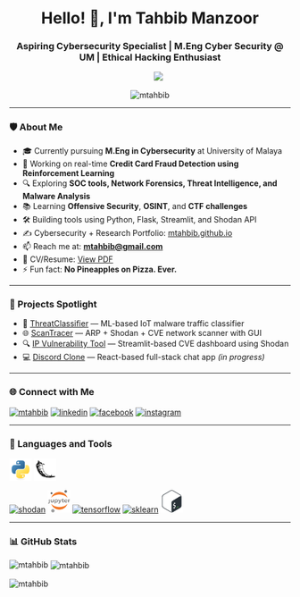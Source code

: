 <h1 align="center">Hello! 👋, I'm Tahbib Manzoor</h1>
<h3 align="center">Aspiring Cybersecurity Specialist | M.Eng Cyber Security @ UM | Ethical Hacking Enthusiast</h3>

<p align="center">
  <img src="https://camo.githubusercontent.com/2366b34bb903c09617990fb5fff4622f3e941349e846ddb7e73df872a9d21233/68747470733a2f2f63646e2e6472696262626c652e636f6d2f75736572732f3733303730332f73637265656e73686f74732f363538313234332f6176656e746f2e676966" 
       width="400" 
       style="margin-left: 30px;">
</p>

<p align="center">
  <img src="https://komarev.com/ghpvc/?username=mtahbib&label=Profile%20views&color=0e75b6&style=flat" alt="mtahbib" />
</p>

---

### 🛡️ About Me

- 🎓 Currently pursuing **M.Eng in Cybersecurity** at University of Malaya  
- 🔭 Working on real-time **Credit Card Fraud Detection using Reinforcement Learning**  
- 🔍 Exploring **SOC tools, Network Forensics, Threat Intelligence, and Malware Analysis**  
- 📚 Learning **Offensive Security**, **OSINT**, and **CTF challenges**  
- 🛠️ Building tools using Python, Flask, Streamlit, and Shodan API  
- ✍️ Cybersecurity + Research Portfolio: [mtahbib.github.io](https://mtahbib.github.io/)  
- 📫 Reach me at: **mtahbib@gmail.com**  
- 🔗 CV/Resume: [View PDF](https://shorturl.at/benKT)  
- ⚡ Fun fact: **No Pineapples on Pizza. Ever.**

---

### 📡 Projects Spotlight

- 🧠 [ThreatClassifier](https://github.com/mtahbib/threatclassifier) — ML-based IoT malware traffic classifier  
- 🌐 [ScanTracer](https://github.com/mtahbib/scantracer) — ARP + Shodan + CVE network scanner with GUI  
- 🔍 [IP Vulnerability Tool](https://github.com/mtahbib/shodan-vuln-scanner) — Streamlit-based CVE dashboard using Shodan  
- 💻 [Discord Clone](#) — React-based full-stack chat app *(in progress)*

---

### 🌐 Connect with Me

<p align="left">
  <a href="https://twitter.com/mtahbib" target="blank"><img align="center" src="https://raw.githubusercontent.com/rahuldkjain/github-profile-readme-generator/master/src/images/icons/Social/twitter.svg" alt="mtahbib" height="30" width="40" /></a>
  <a href="https://linkedin.com/in/tahbib-manzoor-249404175" target="blank"><img align="center" src="https://raw.githubusercontent.com/rahuldkjain/github-profile-readme-generator/master/src/images/icons/Social/linked-in-alt.svg" alt="linkedin" height="30" width="40" /></a>
  <a href="https://fb.com/tahbib.manzoor" target="blank"><img align="center" src="https://raw.githubusercontent.com/rahuldkjain/github-profile-readme-generator/master/src/images/icons/Social/facebook.svg" alt="facebook" height="30" width="40" /></a>
  <a href="https://instagram.com/sinner_maann" target="blank"><img align="center" src="https://raw.githubusercontent.com/rahuldkjain/github-profile-readme-generator/master/src/images/icons/Social/instagram.svg" alt="instagram" height="30" width="40" /></a>
</p>

---

### 🧰 Languages and Tools

<p align="left">
  <a href="https://python.org" target="_blank"><img src="https://raw.githubusercontent.com/devicons/devicon/master/icons/python/python-original.svg" alt="python" width="40" height="40"/></a>
  <a href="https://www.flask.palletsprojects.com/" target="_blank"><img src="https://raw.githubusercontent.com/devicons/devicon/master/icons/flask/flask-original.svg" alt="flask" width="40" height="40"/></a>
 
  <a href="https://shodan.io" target="_blank"><img src="https://avatars.githubusercontent.com/u/1775361?s=200&v=4" alt="shodan" width="40" height="40"/></a>
  <a href="https://jupyter.org/" target="_blank"><img src="https://raw.githubusercontent.com/devicons/devicon/master/icons/jupyter/jupyter-original-wordmark.svg" alt="jupyter" width="40" height="40"/></a>
  <a href="https://www.tensorflow.org" target="_blank"><img src="https://www.vectorlogo.zone/logos/tensorflow/tensorflow-icon.svg" alt="tensorflow" width="40" height="40"/></a>
  <a href="https://scikit-learn.org/" target="_blank"><img src="https://upload.wikimedia.org/wikipedia/commons/0/05/Scikit_learn_logo_small.svg" alt="sklearn" width="40" height="40"/></a>
  <a href="https://www.gnu.org/software/bash/" target="_blank"><img src="https://raw.githubusercontent.com/devicons/devicon/master/icons/bash/bash-original.svg" alt="bash" width="40" height="40"/></a>
</p>

---

### 📊 GitHub Stats

<p><img align="left" src="https://github-readme-stats.vercel.app/api/top-langs?username=mtahbib&show_icons=true&locale=en&layout=compact" alt="mtahbib" /></p>

<p>&nbsp;<img align="center" src="https://github-readme-stats.vercel.app/api?username=mtahbib&show_icons=true&locale=en" alt="mtahbib" /></p>

<p><img align="center" src="https://github-readme-streak-stats.herokuapp.com/?user=mtahbib&" alt="mtahbib" /></p>
